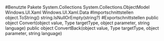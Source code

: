 #Benutzte Pakete
System.Collections
System.Collections.ObjectModel
Windows.UI.Xaml
Windows.UI.Xaml.Data
#Importschnittstellen
object.ToString()
string.IsNullOrEmpty(string?)
#Exportschnittstellen
public object Convert(object value, Type targetType, object parameter, string language)
public object ConvertBack(object value, Type targetType, object parameter, string language)
